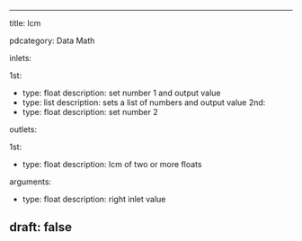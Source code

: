 --- 


title: lcm

pdcategory: Data Math

inlets:

  1st:
  - type: float
    description: set number 1 and output value
  - type: list
    description: sets a list of numbers and output value
  2nd:
  - type: float
    description: set number 2

outlets:

  1st:
  - type: float
    description: lcm of two or more floats

arguments:
  - type: float
    description: right inlet value





draft: false
---